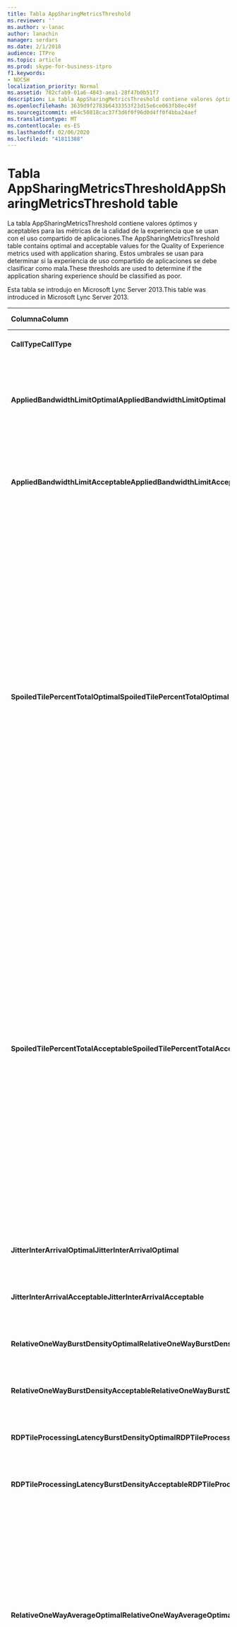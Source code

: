 ```yaml
---
title: Tabla AppSharingMetricsThreshold
ms.reviewer: ''
ms.author: v-lanac
author: lanachin
manager: serdars
ms.date: 2/1/2018
audience: ITPro
ms.topic: article
ms.prod: skype-for-business-itpro
f1.keywords:
- NOCSH
localization_priority: Normal
ms.assetid: 782cfab9-01a6-4843-aea1-28f47b0b51f7
description: La tabla AppSharingMetricsThreshold contiene valores óptimos y aceptables para las métricas de la calidad de la experiencia que se usan con el uso compartido de aplicaciones. Estos umbrales se usan para determinar si la experiencia de uso compartido de aplicaciones se debe clasificar como mala.
ms.openlocfilehash: 3639d9f2783b6433353f23d15e6ce063fb8ec49f
ms.sourcegitcommit: e64c50818cac37f3d6f0f96d0d4ff0f4bba24aef
ms.translationtype: MT
ms.contentlocale: es-ES
ms.lasthandoff: 02/06/2020
ms.locfileid: "41811388"
---
```

# <a name="appsharingmetricsthreshold-table"></a><span data-ttu-id="595ad-104">Tabla AppSharingMetricsThreshold</span><span class="sxs-lookup"><span data-stu-id="595ad-104">AppSharingMetricsThreshold table</span></span>
 
<span data-ttu-id="595ad-105">La tabla AppSharingMetricsThreshold contiene valores óptimos y aceptables para las métricas de la calidad de la experiencia que se usan con el uso compartido de aplicaciones.</span><span class="sxs-lookup"><span data-stu-id="595ad-105">The AppSharingMetricsThreshold table contains optimal and acceptable values for the Quality of Experience metrics used with application sharing.</span></span> <span data-ttu-id="595ad-106">Estos umbrales se usan para determinar si la experiencia de uso compartido de aplicaciones se debe clasificar como mala.</span><span class="sxs-lookup"><span data-stu-id="595ad-106">These thresholds are used to determine if the application sharing experience should be classified as poor.</span></span>
  
<span data-ttu-id="595ad-107">Esta tabla se introdujo en Microsoft Lync Server 2013.</span><span class="sxs-lookup"><span data-stu-id="595ad-107">This table was introduced in Microsoft Lync Server 2013.</span></span>
  
|<span data-ttu-id="595ad-108">**Columna**</span><span class="sxs-lookup"><span data-stu-id="595ad-108">**Column**</span></span>|<span data-ttu-id="595ad-109">**Tipo de datos**</span><span class="sxs-lookup"><span data-stu-id="595ad-109">**Data Type**</span></span>|<span data-ttu-id="595ad-110">**Clave o índice**</span><span class="sxs-lookup"><span data-stu-id="595ad-110">**Key/Index**</span></span>|<span data-ttu-id="595ad-111">**Detalles**</span><span class="sxs-lookup"><span data-stu-id="595ad-111">**Details**</span></span>|
|:-----|:-----|:-----|:-----|
|<span data-ttu-id="595ad-112">**CallType**</span><span class="sxs-lookup"><span data-stu-id="595ad-112">**CallType**</span></span> <br/> |<span data-ttu-id="595ad-113">int</span><span class="sxs-lookup"><span data-stu-id="595ad-113">int</span></span>  <br/> |<span data-ttu-id="595ad-114">Primary</span><span class="sxs-lookup"><span data-stu-id="595ad-114">Primary</span></span>  <br/> |<span data-ttu-id="595ad-115">Tipo de llamada que se realizó.</span><span class="sxs-lookup"><span data-stu-id="595ad-115">Type of call that was placed.</span></span>  <br/> |
|<span data-ttu-id="595ad-116">**AppliedBandwidthLimitOptimal**</span><span class="sxs-lookup"><span data-stu-id="595ad-116">**AppliedBandwidthLimitOptimal**</span></span> <br/> |<span data-ttu-id="595ad-117">int</span><span class="sxs-lookup"><span data-stu-id="595ad-117">int</span></span>  <br/> ||<span data-ttu-id="595ad-118">Límite de ancho de banda óptimo para compartir aplicaciones.</span><span class="sxs-lookup"><span data-stu-id="595ad-118">Optimal bandwidth limitation for application sharing.</span></span> <span data-ttu-id="595ad-119">El valor predeterminado es 1 millón.</span><span class="sxs-lookup"><span data-stu-id="595ad-119">The default value is 1000000.</span></span>  <br/> |
|<span data-ttu-id="595ad-120">**AppliedBandwidthLimitAcceptable**</span><span class="sxs-lookup"><span data-stu-id="595ad-120">**AppliedBandwidthLimitAcceptable**</span></span> <br/> |<span data-ttu-id="595ad-121">int</span><span class="sxs-lookup"><span data-stu-id="595ad-121">int</span></span>  <br/> ||<span data-ttu-id="595ad-122">Limitación de ancho de banda aceptable para el uso compartido de aplicaciones.</span><span class="sxs-lookup"><span data-stu-id="595ad-122">Acceptable bandwidth limitation for application sharing.</span></span> <span data-ttu-id="595ad-123">El valor predeterminado es 500000.</span><span class="sxs-lookup"><span data-stu-id="595ad-123">The default value is 500000.</span></span>  <br/> |
|<span data-ttu-id="595ad-124">**SpoiledTilePercentTotalOptimal**</span><span class="sxs-lookup"><span data-stu-id="595ad-124">**SpoiledTilePercentTotalOptimal**</span></span> <br/> |<span data-ttu-id="595ad-125">decimal (4,5)</span><span class="sxs-lookup"><span data-stu-id="595ad-125">decimal(5,2)</span></span>  <br/> ||<span data-ttu-id="595ad-126">Tasa de porcentaje óptima para los mosaicos "estropeados" para clasificar la calidad de uso compartido de una aplicación.</span><span class="sxs-lookup"><span data-stu-id="595ad-126">Optimal percentage rate for "spoiled" tiles for classifying an Application Sharing quality.</span></span> <span data-ttu-id="595ad-127">Este valor es el porcentaje del contenido del que el que comparte no ha podido comunicarse con el visor.</span><span class="sxs-lookup"><span data-stu-id="595ad-127">This value is the percentage of the content from the sharer that did not reach the viewer.</span></span> <span data-ttu-id="595ad-128">El contenido puede ser descartado (o estropeado) cuando el compartidor descarta los mosaicos del origen de los gráficos o los mosaicos de ASMCU descarta los mosaicos del compartidor, respectivamente.</span><span class="sxs-lookup"><span data-stu-id="595ad-128">Content may be discarded (or spoiled) when the sharer discards tiles from the graphics source or the ASMCU tiles discards tiles from Sharer respectively.</span></span> <span data-ttu-id="595ad-129">El valor predeterminado es 11 por ciento.</span><span class="sxs-lookup"><span data-stu-id="595ad-129">The default value is 11 percent.</span></span>  <br/> |
|<span data-ttu-id="595ad-130">**SpoiledTilePercentTotalAcceptable**</span><span class="sxs-lookup"><span data-stu-id="595ad-130">**SpoiledTilePercentTotalAcceptable**</span></span> <br/> |<span data-ttu-id="595ad-131">decimal (4,5)</span><span class="sxs-lookup"><span data-stu-id="595ad-131">decimal(5,2)</span></span>  <br/> ||<span data-ttu-id="595ad-132">Tasa de porcentaje aceptable para los mosaicos "estropeados" para clasificar la calidad de uso compartido de una aplicación.</span><span class="sxs-lookup"><span data-stu-id="595ad-132">Acceptable percentage rate for "spoiled" tiles for classifying an Application Sharing quality.</span></span> <span data-ttu-id="595ad-133">Este valor es el porcentaje del contenido del que el que comparte no ha podido comunicarse con el visor.</span><span class="sxs-lookup"><span data-stu-id="595ad-133">This value is the percentage of the content from the sharer that did not reach the viewer.</span></span> <span data-ttu-id="595ad-134">El contenido puede ser descartado (o estropeado) cuando el compartidor descarta los mosaicos del origen de los gráficos o los mosaicos de ASMCU descarta los mosaicos del compartidor, respectivamente.</span><span class="sxs-lookup"><span data-stu-id="595ad-134">Content may be discarded (or spoiled) when the sharer discards tiles from the graphics source or the ASMCU tiles discards tiles from Sharer respectively.</span></span> <span data-ttu-id="595ad-135">El valor predeterminado es 36 por ciento.</span><span class="sxs-lookup"><span data-stu-id="595ad-135">The default value is 36 percent.</span></span>  <br/> |
|<span data-ttu-id="595ad-136">**JitterInterArrivalOptimal**</span><span class="sxs-lookup"><span data-stu-id="595ad-136">**JitterInterArrivalOptimal**</span></span> <br/> |<span data-ttu-id="595ad-137">int</span><span class="sxs-lookup"><span data-stu-id="595ad-137">int</span></span>  <br/> ||<span data-ttu-id="595ad-138">Esta columna no se usa en Microsoft Lync Server 2013.</span><span class="sxs-lookup"><span data-stu-id="595ad-138">This column is not used in Microsoft Lync Server 2013.</span></span>  <br/> |
|<span data-ttu-id="595ad-139">**JitterInterArrivalAcceptable**</span><span class="sxs-lookup"><span data-stu-id="595ad-139">**JitterInterArrivalAcceptable**</span></span> <br/> |<span data-ttu-id="595ad-140">int</span><span class="sxs-lookup"><span data-stu-id="595ad-140">int</span></span>  <br/> ||<span data-ttu-id="595ad-141">Esta columna no se usa en Microsoft Lync Server 2013.</span><span class="sxs-lookup"><span data-stu-id="595ad-141">This column is not used in Microsoft Lync Server 2013.</span></span>  <br/> |
|<span data-ttu-id="595ad-142">**RelativeOneWayBurstDensityOptimal**</span><span class="sxs-lookup"><span data-stu-id="595ad-142">**RelativeOneWayBurstDensityOptimal**</span></span> <br/> |<span data-ttu-id="595ad-143">float</span><span class="sxs-lookup"><span data-stu-id="595ad-143">float</span></span>  <br/> ||<span data-ttu-id="595ad-144">Esta columna no se usa en Microsoft Lync Server 2013.</span><span class="sxs-lookup"><span data-stu-id="595ad-144">This column is not used in Microsoft Lync Server 2013.</span></span>  <br/> |
|<span data-ttu-id="595ad-145">**RelativeOneWayBurstDensityAcceptable**</span><span class="sxs-lookup"><span data-stu-id="595ad-145">**RelativeOneWayBurstDensityAcceptable**</span></span> <br/> |<span data-ttu-id="595ad-146">float</span><span class="sxs-lookup"><span data-stu-id="595ad-146">float</span></span>  <br/> ||<span data-ttu-id="595ad-147">Esta columna no se usa en Microsoft Lync Server 2013.</span><span class="sxs-lookup"><span data-stu-id="595ad-147">This column is not used in Microsoft Lync Server 2013.</span></span>  <br/> |
|<span data-ttu-id="595ad-148">**RDPTileProcessingLatencyBurstDensityOptimal**</span><span class="sxs-lookup"><span data-stu-id="595ad-148">**RDPTileProcessingLatencyBurstDensityOptimal**</span></span> <br/> |<span data-ttu-id="595ad-149">float</span><span class="sxs-lookup"><span data-stu-id="595ad-149">float</span></span>  <br/> ||<span data-ttu-id="595ad-150">Esta columna no se usa en Microsoft Lync Server 2013.</span><span class="sxs-lookup"><span data-stu-id="595ad-150">This column is not used in Microsoft Lync Server 2013.</span></span>  <br/> |
|<span data-ttu-id="595ad-151">**RDPTileProcessingLatencyBurstDensityAcceptable**</span><span class="sxs-lookup"><span data-stu-id="595ad-151">**RDPTileProcessingLatencyBurstDensityAcceptable**</span></span> <br/> |<span data-ttu-id="595ad-152">float</span><span class="sxs-lookup"><span data-stu-id="595ad-152">float</span></span>  <br/> ||<span data-ttu-id="595ad-153">Esta columna no se usa en Microsoft Lync Server 2013.</span><span class="sxs-lookup"><span data-stu-id="595ad-153">This column is not used in Microsoft Lync Server 2013.</span></span>  <br/> |
|<span data-ttu-id="595ad-154">**RelativeOneWayAverageOptimal**</span><span class="sxs-lookup"><span data-stu-id="595ad-154">**RelativeOneWayAverageOptimal**</span></span> <br/> |<span data-ttu-id="595ad-155">float</span><span class="sxs-lookup"><span data-stu-id="595ad-155">float</span></span>  <br/> ||<span data-ttu-id="595ad-156">Valor óptimo para el retraso relativo relativo entre los dos extremos multimedia implicados en el uso compartido de la aplicación.</span><span class="sxs-lookup"><span data-stu-id="595ad-156">Optimal value for the relative one-way delay between the two media endpoints involved in the application sharing.</span></span> <span data-ttu-id="595ad-157">Es una medición de la latencia de un solo salto.</span><span class="sxs-lookup"><span data-stu-id="595ad-157">This is a single-hop latency measure.</span></span> <span data-ttu-id="595ad-158">El valor predeterminado es 1,0 segundos.</span><span class="sxs-lookup"><span data-stu-id="595ad-158">The default value is 1.0 seconds.</span></span>  <br/> <span data-ttu-id="595ad-159">La columna se introdujo en Microsoft Lync Server 2013.</span><span class="sxs-lookup"><span data-stu-id="595ad-159">The column was introduced in Microsoft Lync Server 2013.</span></span>  <br/> |
|<span data-ttu-id="595ad-160">**RelativeOneWayAverageAcceptable**</span><span class="sxs-lookup"><span data-stu-id="595ad-160">**RelativeOneWayAverageAcceptable**</span></span> <br/> |<span data-ttu-id="595ad-161">float</span><span class="sxs-lookup"><span data-stu-id="595ad-161">float</span></span>  <br/> ||<span data-ttu-id="595ad-162">Valor óptimo para el retraso relativo relativo entre los dos extremos multimedia implicados en el uso compartido de la aplicación.</span><span class="sxs-lookup"><span data-stu-id="595ad-162">Optimal value for the relative one-way delay between the two media endpoints involved in the application sharing.</span></span> <span data-ttu-id="595ad-163">Es una medición de la latencia de un solo salto.</span><span class="sxs-lookup"><span data-stu-id="595ad-163">This is a single-hop latency measure.</span></span> <span data-ttu-id="595ad-164">El valor predeterminado es 1,75 segundos.</span><span class="sxs-lookup"><span data-stu-id="595ad-164">The default value is 1.75 seconds.</span></span>  <br/> <span data-ttu-id="595ad-165">La columna se introdujo en Microsoft Lync Server 2013.</span><span class="sxs-lookup"><span data-stu-id="595ad-165">The column was introduced in Microsoft Lync Server 2013.</span></span>  <br/> |
|<span data-ttu-id="595ad-166">**RDPTileProcessingLatencyAverageOptimal**</span><span class="sxs-lookup"><span data-stu-id="595ad-166">**RDPTileProcessingLatencyAverageOptimal**</span></span> <br/> |<span data-ttu-id="595ad-167">float</span><span class="sxs-lookup"><span data-stu-id="595ad-167">float</span></span>  <br/> ||<span data-ttu-id="595ad-168">Valor óptimo de la latencia media de procesamiento de mosaicos RDP en el servidor de conferencia como durante la duración de la sesión de visualización.</span><span class="sxs-lookup"><span data-stu-id="595ad-168">Optimal value of the average RDP tile processing latency in the AS Conferencing Server over the duration of the viewing session.</span></span> <span data-ttu-id="595ad-169">Latencia es la diferencia horaria entre cuando el fotograma inicial está codificado en el servidor (compartidor o MCU, según el escenario) y se descodifica el mismo fotograma de inicio en el visor.</span><span class="sxs-lookup"><span data-stu-id="595ad-169">Latency is the time difference between when the Start Frame is encoded on the server (sharer or MCU depending on the scenario) and the same Start Frame is decoded on the viewer.</span></span>  <br/> <span data-ttu-id="595ad-170">Una media alta refleja un retraso mayor en la experiencia de visualización.</span><span class="sxs-lookup"><span data-stu-id="595ad-170">A high average reflects a longer delay in the viewing experience.</span></span> <span data-ttu-id="595ad-171">Un servidor de conferencias sobrecargado podría experimentar una media mayor de retrasos.</span><span class="sxs-lookup"><span data-stu-id="595ad-171">An overloaded conferencing server may experience higher average delays.</span></span> <span data-ttu-id="595ad-172">El valor predeterminado es 200ms.</span><span class="sxs-lookup"><span data-stu-id="595ad-172">The default value is 200ms.</span></span>  <br/> <span data-ttu-id="595ad-173">La columna se introdujo en Microsoft Lync Server 2013.</span><span class="sxs-lookup"><span data-stu-id="595ad-173">The column was introduced in Microsoft Lync Server 2013.</span></span>  <br/> |
|<span data-ttu-id="595ad-174">**RDPTileProcessingLatencyAverageAcceptable**</span><span class="sxs-lookup"><span data-stu-id="595ad-174">**RDPTileProcessingLatencyAverageAcceptable**</span></span> <br/> |<span data-ttu-id="595ad-175">float</span><span class="sxs-lookup"><span data-stu-id="595ad-175">float</span></span>  <br/> ||<span data-ttu-id="595ad-176">Valor aceptable de la latencia media de procesamiento de mosaicos RDP en el servidor de conferencia como durante la duración de la sesión de visualización.</span><span class="sxs-lookup"><span data-stu-id="595ad-176">Acceptable value of the average RDP tile processing latency in the AS Conferencing Server over the duration of the viewing session.</span></span> <span data-ttu-id="595ad-177">Latencia es la diferencia horaria entre cuando el fotograma inicial está codificado en el servidor (compartidor o MCU, según el escenario) y se descodifica el mismo fotograma de inicio en el visor.</span><span class="sxs-lookup"><span data-stu-id="595ad-177">Latency is the time difference between when the Start Frame is encoded on the server (sharer or MCU depending on the scenario) and the same Start Frame is decoded on the viewer.</span></span>  <br/> <span data-ttu-id="595ad-178">Una media alta refleja un retraso mayor en la experiencia de visualización.</span><span class="sxs-lookup"><span data-stu-id="595ad-178">A high average reflects a longer delay in the viewing experience.</span></span> <span data-ttu-id="595ad-179">Un servidor de conferencias sobrecargado podría experimentar una media mayor de retrasos.</span><span class="sxs-lookup"><span data-stu-id="595ad-179">An overloaded conferencing server may experience higher average delays.</span></span> <span data-ttu-id="595ad-180">El valor predeterminado es 200ms.</span><span class="sxs-lookup"><span data-stu-id="595ad-180">The default value is 200ms.</span></span>  <br/> <span data-ttu-id="595ad-181">La columna se introdujo en Microsoft Lync Server 2013.</span><span class="sxs-lookup"><span data-stu-id="595ad-181">The column was introduced in Microsoft Lync Server 2013.</span></span>  <br/> |
   

